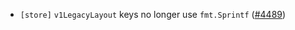 - `[store]` `v1LegacyLayout` keys no longer use `fmt.Sprintf`
  ([\#4489](https://github.com/cometbft/cometbft/pull/4489))